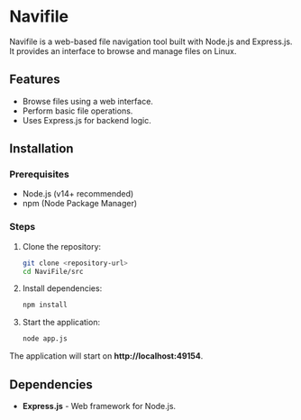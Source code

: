 # Navifile

Navifile is a web-based file navigation tool built with Node.js and Express.js. It provides an interface to browse and manage files on Linux.

## Features

- Browse files using a web interface.
- Perform basic file operations.
- Uses Express.js for backend logic.

## Installation

### Prerequisites

- Node.js (v14+ recommended)
- npm (Node Package Manager)

### Steps

1. Clone the repository:
   ```sh
   git clone <repository-url>
   cd NaviFile/src
   ```
2. Install dependencies:
   ```sh
   npm install
   ```
3. Start the application:
   ```sh
   node app.js
   ```

The application will start on **http://localhost:49154**.

## Dependencies

- **Express.js** - Web framework for Node.js.
